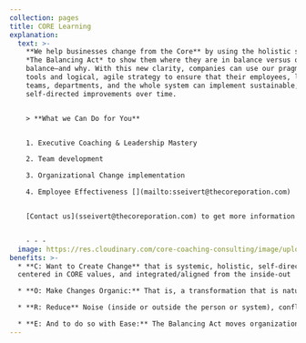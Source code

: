 ```yaml
---
collection: pages
title: CORE Learning
explanation:
  text: >-
    **We help businesses change from the Core** by using the holistic system of
    *The Balancing Act* to show them where they are in balance versus out of
    balance—and why. With this new clarity, companies can use our pragmatic
    tools and logical, agile strategy to ensure that their employees, leaders,
    teams, departments, and the whole system can implement sustainable,
    self-directed improvements over time.


    > **What we Can Do for You**


    1. Executive Coaching & Leadership Mastery

    2. Team development

    3. Organizational Change implementation

    4. Employee Effectiveness [](mailto:sseivert@thecoreporation.com)


    [Contact us](sseivert@thecoreporation.com) to get more information about implementing lasting organizational, team, and leadership changes that will powerfully transform your company from the inside out. We offer one-on-one executive coaching, leadership consultations, plus excellent business seminars that are guaranteed to increase productivity, reduce on-the-job stress, eliminate resistance and procrastination for tackling difficult tasks, and encourage every person, at every level of the company, to take full responsibility for outcomes.  


    - - -
  image: https://res.cloudinary.com/core-coaching-consulting/image/upload/w_1000,ar_16:9,c_fill,g_auto,e_sharpen/v1629577636/BusinessPage_for_Website_bwrwyb.jpg
benefits: >-
  * **C: Want to Create Change** that is systemic, holistic, self-directed,
  centered in CORE values, and integrated/aligned from the inside-out

  * **O: Make Changes Organic:** That is, a transformation that is natural, easy-to-understand, and based on principles that have historically proven effective for individuals, leaders, teams & organizations

  * **R: Reduce** Noise (inside or outside the person or system), conflict, stress, second-guessing, wasted effort, long-standing obstacles & avoidable self-sabotage.

  * **E: And to do so with Ease:** The Balancing Act moves organizations, teams, and leaders from unease or disease into lasting Ease, Flow, Synergy--and sets the direction of an upward evolutionary spiral.
---
```

